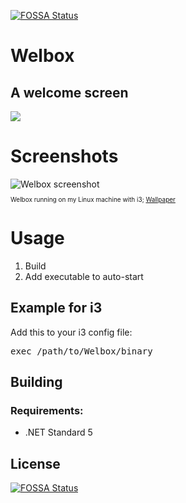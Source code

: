 [![FOSSA Status](https://app.fossa.com/api/projects/git%2Bgithub.com%2Fhernikplays%2FWelbox.svg?type=shield)](https://app.fossa.com/projects/git%2Bgithub.com%2Fhernikplays%2FWelbox?ref=badge_shield)

<div align="left">
<h1>Welbox</h1>
  <h2>A welcome screen</h2>
<img src="https://github.com/hernikplays/Welbox/actions/workflows/dotnet.yml/badge.svg">
  <br>
  <h1> Screenshots </h1>
  <img src="https://raw.githubusercontent.com/hernikplays/Welbox/main/Screenshots/screen.png" alt="Welbox screenshot">
  <p style="font-size:10px;">Welbox running on my Linux machine with i3; <a href="https://wallhaven.cc/w/z88p2w">Wallpaper</a></p>
  <h1> Usage </h1>
  <ol>
    <li>Build</li>
    <li>Add executable to auto-start</li>
  </ol>
  <h2>Example for i3</h2>
  Add this to your i3 config file:
  <pre>exec /path/to/Welbox/binary</pre>
  <h2>Building</h2>
  <h3>Requirements:</h3>
  <ul>
    <li>.NET Standard 5</li>
  </ul>
</div>


## License
[![FOSSA Status](https://app.fossa.com/api/projects/git%2Bgithub.com%2Fhernikplays%2FWelbox.svg?type=large)](https://app.fossa.com/projects/git%2Bgithub.com%2Fhernikplays%2FWelbox?ref=badge_large)